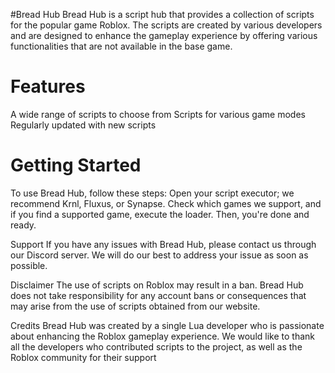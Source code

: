 #Bread Hub
Bread Hub is a script hub that provides a collection of scripts for the popular game Roblox. The scripts are created by various developers and are designed to enhance the gameplay experience by offering various functionalities that are not available in the base game.

# Features
A wide range of scripts to choose from
Scripts for various game modes
Regularly updated with new scripts

# Getting Started
To use Bread Hub, follow these steps:
Open your script executor; we recommend Krnl, Fluxus, or Synapse. Check which games we support, and if you find a supported game, execute the loader. Then, you're done and ready.

Support
If you have any issues with Bread Hub, please contact us through our Discord server. We will do our best to address your issue as soon as possible.

Disclaimer
The use of scripts on Roblox may result in a ban. Bread Hub does not take responsibility for any account bans or consequences that may arise from the use of scripts obtained from our website.

Credits
Bread Hub was created by a single Lua developer who is passionate about enhancing the Roblox gameplay experience. We would like to thank all the developers who contributed scripts to the project, as well as the Roblox community for their support
